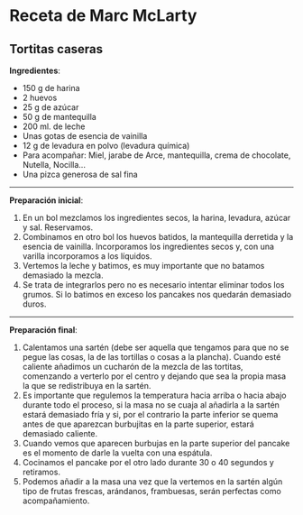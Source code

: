 # Receta de Marc McLarty

## **Tortitas caseras**

**Ingredientes**:
* 150 g de harina
* 2 huevos
* 25 g de azúcar
* 50 g de mantequilla
* 200 ml. de leche
* Unas gotas de esencia de vainilla
* 12 g de levadura en polvo (levadura química)
* Para acompañar: Miel, jarabe de Arce, mantequilla, crema de chocolate, Nutella, Nocilla...
* Una pizca generosa de sal fina
___
**Preparación inicial**:
1. En un bol mezclamos los ingredientes secos, la harina, levadura, azúcar y sal. Reservamos.
2. Combinamos en otro bol los huevos batidos, la mantequilla derretida y la esencia de vainilla. Incorporamos los ingredientes secos y, con una varilla incorporamos a los líquidos.
3. Vertemos la leche y batimos, es muy importante que no batamos demasiado la mezcla.
4. Se trata de integrarlos pero no es necesario intentar eliminar todos los grumos. Si lo batimos en exceso los pancakes nos quedarán demasiado duros.
___
**Preparación final**:
1. Calentamos una sartén (debe ser aquella que tengamos para que no se pegue las cosas, la de las tortillas o cosas a la plancha). Cuando esté caliente añadimos un cucharón de la mezcla de las tortitas, comenzando a verterlo por el centro y dejando que sea la propia masa la que se redistribuya en la sartén.
2. Es importante que regulemos la temperatura hacia arriba o hacia abajo durante todo el proceso, si la masa no se cuaja al añadirla a la sartén estará demasiado fría y si, por el contrario la parte inferior se quema antes de que aparezcan burbujitas en la parte superior, estará demasiado caliente.
3. Cuando vemos que aparecen burbujas en la parte superior del pancake es el momento de darle la vuelta con una espátula.
4. Cocinamos el pancake por el otro lado durante 30 o 40 segundos  y retiramos.
5. Podemos añadir a la masa una vez que la vertemos en la sartén algún tipo de frutas frescas, arándanos, frambuesas, serán perfectas como acompañamiento.